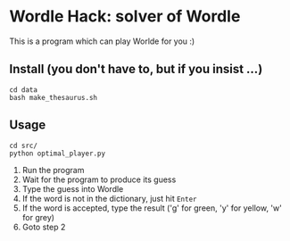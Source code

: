 # Wordle Hack: solver of Wordle

This is a program which can play Worlde for you :)

## Install (you don't have to, but if you insist ...)

```shell
cd data
bash make_thesaurus.sh
```

## Usage

```shell
cd src/
python optimal_player.py
```

1. Run the program
2. Wait for the program to produce its guess
3. Type the guess into Wordle
4. If the word is not in the dictionary, just hit `Enter`
5. If the word is accepted, type the result ('g' for green, 'y' for yellow, 'w' for grey)
6. Goto step 2